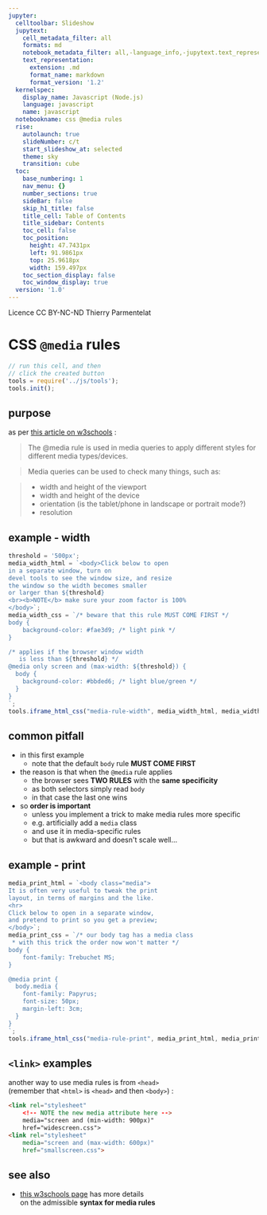 ```yaml
---
jupyter:
  celltoolbar: Slideshow
  jupytext:
    cell_metadata_filter: all
    formats: md
    notebook_metadata_filter: all,-language_info,-jupytext.text_representation.jupytext_version
    text_representation:
      extension: .md
      format_name: markdown
      format_version: '1.2'
  kernelspec:
    display_name: Javascript (Node.js)
    language: javascript
    name: javascript
  notebookname: css @media rules
  rise:
    autolaunch: true
    slideNumber: c/t
    start_slideshow_at: selected
    theme: sky
    transition: cube
  toc:
    base_numbering: 1
    nav_menu: {}
    number_sections: true
    sideBar: false
    skip_h1_title: false
    title_cell: Table of Contents
    title_sidebar: Contents
    toc_cell: false
    toc_position:
      height: 47.7431px
      left: 91.9861px
      top: 25.9618px
      width: 159.497px
    toc_section_display: false
    toc_window_display: true
  version: '1.0'
---
```


<div class="licence">
<span>Licence CC BY-NC-ND</span>
<span>Thierry Parmentelat</span>
</div>

<!-- #region slideshow={"slide_type": ""} -->
# CSS `@media` rules
<!-- #endregion -->

```javascript
// run this cell, and then 
// click the created button
tools = require('../js/tools');
tools.init();
```

<!-- #region slideshow={"slide_type": "slide"} -->
## purpose
<!-- #endregion -->

as per [this article on w3schools](https://www.w3schools.com/cssref/css3_pr_mediaquery.asp) :

> The @media rule is used in media queries to apply different styles for different media types/devices.

> Media queries can be used to check many things, such as:

> * width and height of the viewport
> * width and height of the device
> * orientation (is the tablet/phone in landscape or portrait mode?)
> * resolution

<!-- #region slideshow={"slide_type": "slide"} -->
## example - width
<!-- #endregion -->

```javascript hide_input=true
threshold = '500px';
media_width_html = `<body>Click below to open
in a separate window, turn on
devel tools to see the window size, and resize
the window so the width becomes smaller 
or larger than ${threshold}
<br><b>NOTE</b> make sure your zoom factor is 100% 
</body>`;
media_width_css = `/* beware that this rule MUST COME FIRST */
body {
    background-color: #fae3d9; /* light pink */
}

/* applies if the browser window width
   is less than ${threshold} */
@media only screen and (max-width: ${threshold}) {
  body {
    background-color: #bbded6; /* light blue/green */
  }
}
`;
tools.iframe_html_css("media-rule-width", media_width_html, media_width_css, true)
```

<!-- #region slideshow={"slide_type": "slide"} -->
## common pitfall
<!-- #endregion -->

* in this first example
  * note that the default `body` rule **MUST COME FIRST**
* the reason is that when the `@media` rule applies
  * the browser sees **TWO RULES** with the **same specificity**
  * as both selectors simply read `body`
  * in that case the last one wins
* so **order is important**
  * unless you implement a trick to make media rules more specific
  * e.g. artificially add a `media` class 
  * and use it in media-specific rules
  * but that is awkward and doesn't scale well...

<!-- #region slideshow={"slide_type": "slide"} -->
## example - print
<!-- #endregion -->

```javascript hide_input=true
media_print_html = `<body class="media">
It is often very useful to tweak the print
layout, in terms of margins and the like.
<hr>
Click below to open in a separate window,
and pretend to print so you get a preview;
</body>`;
media_print_css = `/* our body tag has a media class
 * with this trick the order now won't matter */
body {
    font-family: Trebuchet MS; 
}

@media print {
  body.media {
    font-family: Papyrus;
    font-size: 50px;
    margin-left: 3cm;
  }
}
`;
tools.iframe_html_css("media-rule-print", media_print_html, media_print_css, true) 
```

<!-- #region slideshow={"slide_type": "slide"} -->
## `<link>` examples
<!-- #endregion -->

another way to use media rules is from `<head>`  
(remember that `<html>` is `<head>` and then `<body>`) :

<!-- #region -->
```html
<link rel="stylesheet" 
    <!-- NOTE the new media attribute here -->
    media="screen and (min-width: 900px)"
    href="widescreen.css">
<link rel="stylesheet"
    media="screen and (max-width: 600px)"    
    href="smallscreen.css">
```
<!-- #endregion -->

<!-- #region slideshow={"slide_type": "slide"} -->
## see also

* [this w3schools page](https://www.w3schools.com/cssref/css3_pr_mediaquery.asp) has more details  
  on the admissible **syntax for media rules**
<!-- #endregion -->
